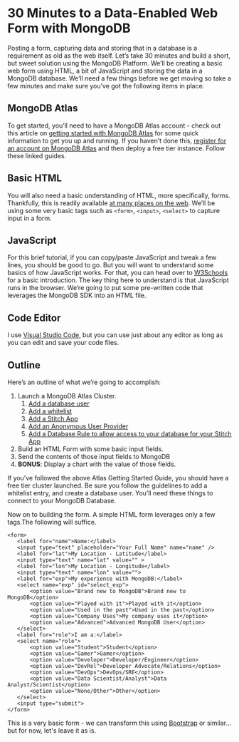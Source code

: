 
# 30 Minutes to a Data-Enabled Web Form with MongoDB

Posting a form, capturing data and storing that in a database is a requirement as old as the web itself. Let’s take 30 minutes and build a short, but sweet solution using the MongoDB Platform. We’ll be creating a basic web form using HTML, a bit of JavaScript and storing the data in a MongoDB database. We’ll need a few things before we get moving so take a few minutes and make sure you’ve got the following items in place.

## MongoDB Atlas

To get started, you’ll need to have a MongoDB Atlas account - check out this article on [getting started with MongoDB Atlas](https://docs.atlas.mongodb.com/getting-started/) for some quick information to get you up and running.  If you haven’t done this, [register for an account on MongoDB Atlas](https://docs.atlas.mongodb.com/tutorial/create-atlas-account/) and then deploy a free tier instance. Follow these linked guides.

## Basic HTML

You will also need a basic understanding of HTML, more specifically, forms. Thankfully, this is readily available [at many places on the web](https://www.w3schools.com/html/html_forms.asp). We’ll be using some very basic tags such as `<form>`, `<input>`, `<select>` to capture input in a form.

## JavaScript

For this brief tutorial, if you can copy/paste JavaScript and tweak a few lines, you should be good to go. But you will want to understand some basics of how JavaScript works. For that, you can head over to [W3Schools](https://www.w3schools.com/js/) for a basic introduction. The key thing here to understand is that JavaScript runs in the browser. We’re going to put some pre-written code that leverages the MongoDB SDK into an HTML file. 

## Code Editor

I use [Visual Studio Code](https://code.visualstudio.com/), but you can use just about any editor as long as you can edit and save your code files. 

## Outline

Here’s an outline of what we’re going to accomplish:

1. Launch a MongoDB Atlas Cluster.
    1. [Add a database user](https://docs.atlas.mongodb.com/security-add-mongodb-users/#add-database-users)
    2. [Add a whitelist](https://docs.atlas.mongodb.com/security-whitelist/)
    3. [Add a Stitch App](https://docs.mongodb.com/stitch/procedures/create-stitch-app/)
    4. [Add an Anonymous User Provider](https://docs.mongodb.com/stitch/authentication/anonymous/)
    5. [Add a Database Rule to allow access to your database for your Stitch App](https://docs.mongodb.com/stitch/mongodb/define-roles-and-permissions/#procedure)
2. Build an HTML Form with some basic input fields.
3. Send the contents of those input fields to MongoDB
4. **BONUS**: Display a chart with the value of those fields.

If you’ve followed the above Atlas Getting Started Guide, you should have a free tier cluster launched. Be sure you follow the guidelines to add a whitelist entry, and create a database user. You’ll need these things to connect to your MongoDB Database.

Now on to building the form. A simple HTML form leverages only a few tags.The following will suffice.


```
<form>
   <label for="name">Name:</label>
   <input type="text" placeholder="Your Full Name" name="name" />
   <label for="lat">My Location - Latitude</label>
   <input type="text" name="lat" value="" >
   <label for="lon">My Location - Longitude</label>
   <input type="text" name="lon" value="">
   <label for="exp">My experience with MongoDB:</label>
   <select name="exp" id="select_exp">
       <option value="Brand new to MongoDB">Brand new to MongoDB</option>
       <option value="Played with it">Played with it</option>
       <option value="Used in the past">Used in the past</option>
       <option value="Company Uses">My company uses it</option>
       <option value="Advanced">Advanced MongoDB User</option>
   </select>
   <label for="role">I am a:</label>
   <select name="role">
       <option value="Student">Student</option>
       <option value="Gamer">Gamer</option>
       <option value="Developer">Developer/Engineer</option>
       <option value="DevRel">Developer Advocate/Relations</option>
       <option value="DevOps">DevOps/SRE</option>
       <option value="Data Scientist/Analyst">Data Analyst/Scientist</option>
       <option value="None/Other">Other</option>
   </select>
   <input type="submit">
</form>
```

This is a very basic form - we can transform this using [Bootstrap](https://getbootstrap.com/) or similar... but for now, let's leave it as is.